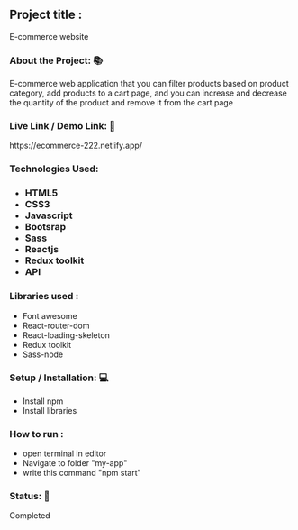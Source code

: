 <h2>Project title :</h2>
<p>E-commerce website</p>
<h3>About the Project: 📚</h3>
<p>E-commerce web application that you can filter products based on product category, add products to a cart page, and you can increase and decrease the quantity of the product and remove it from the cart page</p>
<h3>Live Link / Demo Link: 🔗</h3>
<p>https://ecommerce-222.netlify.app/</p>
<h3>Technologies Used: <h3>
<ul>
<li>HTML5</li>
<li>CSS3</li>
<li>Javascript</li>
<li>Bootsrap</li>
<li>Sass</li>
<li>Reactjs</li>
<li>Redux toolkit</li>
<li>API</li>
</ul>
<h3>Libraries used :</h3>
<ul>
<li>Font awesome </li>
<li>React-router-dom</li>
<li>React-loading-skeleton</li>
<li>Redux toolkit</li>
<li>Sass-node</li>
</ul>
<h3>Setup / Installation: 💻</h3>
<ul>
<li>Install npm</li>
<li>Install libraries</li>
</ul>
<h3>How to run :</h3>
<ul>
<li>open terminal in editor</li>
<li>Navigate to folder "my-app"</li>
<li>write this command "npm start"</li>
</ul>
<h3>Status: 📶</h3>
<p>Completed</p>
